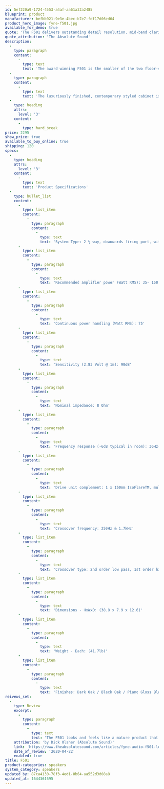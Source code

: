 ```yaml
---
id: 5ef220a9-1724-4553-a4af-aa61a32a2485
blueprint: product
manufacturer: befbb021-9e3e-4bec-b7e7-fdf17d06ed64
product_hero_image: fyne-f501.jpg
available_for_demo: true
quote: 'The F501 delivers outstanding detail resolution, mid-band clarity, and spectacular imaging.'
quote_attribution: 'The Absolute Sound'
description:
  -
    type: paragraph
    content:
      -
        type: text
        text: 'The award winning F501 is the smaller of the two floor-standing loudspeakers in the F500 series but capable of delivering low bass and effortless dynamics from a compact, small footprint cabinet. Bringing additional scale and power to the F500 series signature clarity and articulation, the 150mm proprietary IsoFlareTM driver is accompanied by a matched 150mm bass driver. The IsoFlareTM driver delivers isotropic energy radiation with point source constant directivity providing outstanding stereo imaging, even off axis. Ideal for small to medium-sized rooms, the F501 is supplied with a dedicated plinth incorporating our BassTraxTM Tractrix diffuser system, which integrates bass energy uniformly into the room.'
  -
    type: paragraph
    content:
      -
        type: text
        text: 'The luxuriously finished, contemporary styled cabinet is available in a choice of dark oak or black oak real wood veneer and piano gloss black or white. Enhancing its aesthetic appeal, it has a gently curved front and rear baffle which additionally benefits the acoustic performance by reducing coloration effects.'
  -
    type: heading
    attrs:
      level: '3'
    content:
      -
        type: hard_break
price: 2295
show_price: true
available_to_buy_online: true
shipping: 120
specs:
  -
    type: heading
    attrs:
      level: '3'
    content:
      -
        type: text
        text: 'Product Specifications'
  -
    type: bullet_list
    content:
      -
        type: list_item
        content:
          -
            type: paragraph
            content:
              -
                type: text
                text: 'System Type: 2 ½ way, downwards firing port, with BassTraxTMTractrix diffuser. Twin cavity coupled reflex'
      -
        type: list_item
        content:
          -
            type: paragraph
            content:
              -
                type: text
                text: 'Recommended amplifier power (Watt RMS): 35- 150'
      -
        type: list_item
        content:
          -
            type: paragraph
            content:
              -
                type: text
                text: 'Continuous power handling (Watt RMS): 75'
      -
        type: list_item
        content:
          -
            type: paragraph
            content:
              -
                type: text
                text: 'Sensitivity (2.83 Volt @ 1m): 90dB'
      -
        type: list_item
        content:
          -
            type: paragraph
            content:
              -
                type: text
                text: 'Nominal impedance: 8 Ohm'
      -
        type: list_item
        content:
          -
            type: paragraph
            content:
              -
                type: text
                text: 'Frequency response (-6dB typical in room): 36Hz- 34kHz'
      -
        type: list_item
        content:
          -
            type: paragraph
            content:
              -
                type: text
                text: 'Drive unit complement: 1 x 150mm IsoFlareTM, multi-fiber bass / mid with 25mm titanium dome compression tweeter 1 x 150mm multi-fiber bass'
      -
        type: list_item
        content:
          -
            type: paragraph
            content:
              -
                type: text
                text: 'Crossover frequency: 250Hz & 1.7kHz'
      -
        type: list_item
        content:
          -
            type: paragraph
            content:
              -
                type: text
                text: 'Crossover type: 2nd order low pass, 1st order high pass'
      -
        type: list_item
        content:
          -
            type: paragraph
            content:
              -
                type: text
                text: 'Dimensions - HxWxD: (38.8 x 7.9 x 12.6)'
      -
        type: list_item
        content:
          -
            type: paragraph
            content:
              -
                type: text
                text: 'Weight - Each: (41.7lb)'
      -
        type: list_item
        content:
          -
            type: paragraph
            content:
              -
                type: text
                text: 'Finishes: Dark Oak / Black Oak / Piano Gloss Black / Piano Gloss White'
reivews_set:
  -
    type: Review
    excerpt:
      -
        type: paragraph
        content:
          -
            type: text
            text: "The F501 looks and feels like a mature product that has been brilliantly executed. It proved easy to listen to over long listening sessions. Initial listening excitement sometimes wears off pretty quickly. Not so with the Fyne F501. I continued listening late into the night. With my eyes closed, I could imagine being teleported to the original recording venue, not exactly front row, but a satisfying mid-hall perspective. The F501 delivers outstanding detail resolution, mid-band clarity, and spectacular imaging. Add excellent transient speed and control to the sonic mix, especially when partnered by solid-state amplification, and what you end up with is a mighty-fine Fyne F501—a compelling buy at its price point.\_ \_"
    attribution: 'by Dick Olsher (Absolute Sound)'
    link: 'https://www.theabsolutesound.com/articles/fyne-audio-f501-loudspeaker/'
    date_of_review: '2020-04-22'
    enabled: true
title: F501
product-categories: speakers
system_category: speakers
updated_by: 87ca4130-78f3-4ed1-8b64-aa552d3d08a8
updated_at: 1644361695
---
```

